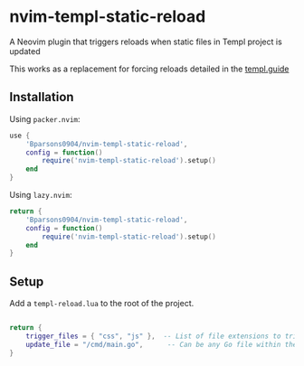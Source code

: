# nvim-templ-static-reload

A Neovim plugin that triggers reloads when static files in Templ project is updated

This works as a replacement for forcing reloads detailed in the [templ.guide]("https://templ.guide/commands-and-tools/live-reload-with-other-tools")

## Installation

Using `packer.nvim`:

```lua
use {
    'Bparsons0904/nvim-templ-static-reload',
    config = function()
        require('nvim-templ-static-reload').setup()
    end
}
```

Using `lazy.nvim`:

```lua
return {
    'Bparsons0904/nvim-templ-static-reload',
    config = function()
        require('nvim-templ-static-reload').setup()
    end
}
```

## Setup

Add a `templ-reload.lua` to the root of the project.

```lua

return {
    trigger_files = { "css", "js" },  -- List of file extensions to trigger actions
    update_file = "/cmd/main.go",      -- Can be any Go file within the project
}

```
